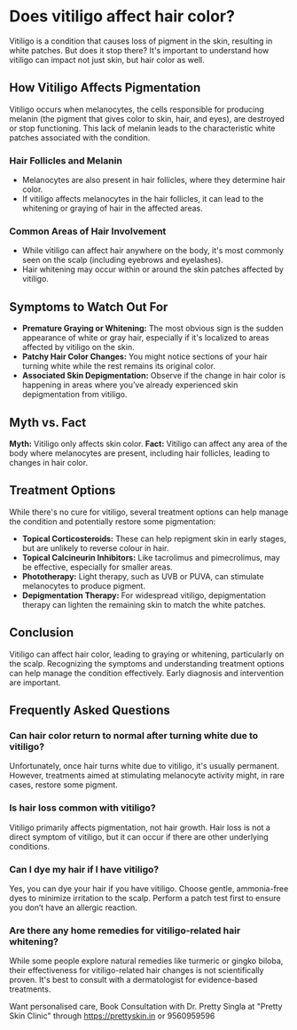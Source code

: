 # Does vitiligo affect hair color?

Vitiligo is a condition that causes loss of pigment in the skin, resulting in white patches. But does it stop there? It's important to understand how vitiligo can impact not just skin, but hair color as well.

## How Vitiligo Affects Pigmentation

Vitiligo occurs when melanocytes, the cells responsible for producing melanin (the pigment that gives color to skin, hair, and eyes), are destroyed or stop functioning. This lack of melanin leads to the characteristic white patches associated with the condition.

### Hair Follicles and Melanin

*   Melanocytes are also present in hair follicles, where they determine hair color.
*   If vitiligo affects melanocytes in the hair follicles, it can lead to the whitening or graying of hair in the affected areas.

### Common Areas of Hair Involvement

*   While vitiligo can affect hair anywhere on the body, it's most commonly seen on the scalp (including eyebrows and eyelashes).
*   Hair whitening may occur within or around the skin patches affected by vitiligo.

## Symptoms to Watch Out For

*   **Premature Graying or Whitening:** The most obvious sign is the sudden appearance of white or gray hair, especially if it's localized to areas affected by vitiligo on the skin.
*   **Patchy Hair Color Changes:** You might notice sections of your hair turning white while the rest remains its original color.
*   **Associated Skin Depigmentation:** Observe if the change in hair color is happening in areas where you’ve already experienced skin depigmentation from vitiligo.

## Myth vs. Fact

**Myth:** Vitiligo only affects skin color.
**Fact:** Vitiligo can affect any area of the body where melanocytes are present, including hair follicles, leading to changes in hair color.

## Treatment Options

While there's no cure for vitiligo, several treatment options can help manage the condition and potentially restore some pigmentation:

*   **Topical Corticosteroids:** These can help repigment skin in early stages, but are unlikely to reverse colour in hair.
*   **Topical Calcineurin Inhibitors:** Like tacrolimus and pimecrolimus, may be effective, especially for smaller areas.
*   **Phototherapy:** Light therapy, such as UVB or PUVA, can stimulate melanocytes to produce pigment.
*   **Depigmentation Therapy:** For widespread vitiligo, depigmentation therapy can lighten the remaining skin to match the white patches.

## Conclusion

Vitiligo can affect hair color, leading to graying or whitening, particularly on the scalp. Recognizing the symptoms and understanding treatment options can help manage the condition effectively. Early diagnosis and intervention are important.

## Frequently Asked Questions

### Can hair color return to normal after turning white due to vitiligo?

Unfortunately, once hair turns white due to vitiligo, it's usually permanent. However, treatments aimed at stimulating melanocyte activity might, in rare cases, restore some pigment.

### Is hair loss common with vitiligo?

Vitiligo primarily affects pigmentation, not hair growth. Hair loss is not a direct symptom of vitiligo, but it can occur if there are other underlying conditions.

### Can I dye my hair if I have vitiligo?

Yes, you can dye your hair if you have vitiligo. Choose gentle, ammonia-free dyes to minimize irritation to the scalp. Perform a patch test first to ensure you don’t have an allergic reaction.

### Are there any home remedies for vitiligo-related hair whitening?

While some people explore natural remedies like turmeric or gingko biloba, their effectiveness for vitiligo-related hair changes is not scientifically proven. It's best to consult with a dermatologist for evidence-based treatments.

Want personalised care, Book Consultation with Dr. Pretty Singla at "Pretty Skin Clinic" through https://prettyskin.in or 9560959596
